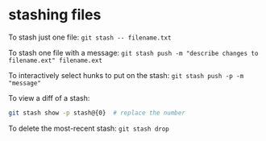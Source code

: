 # stashing files

To stash just one file: `git stash -- filename.txt`

To stash one file with a message: `git stash push -m "describe changes to filename.ext" filename.ext`

To interactively select hunks to put on the stash: `git stash push -p -m "message"`

To view a diff of a stash:

```bash
git stash show -p stash@{0}  # replace the number
```

To delete the most-recent stash: `git stash drop`
